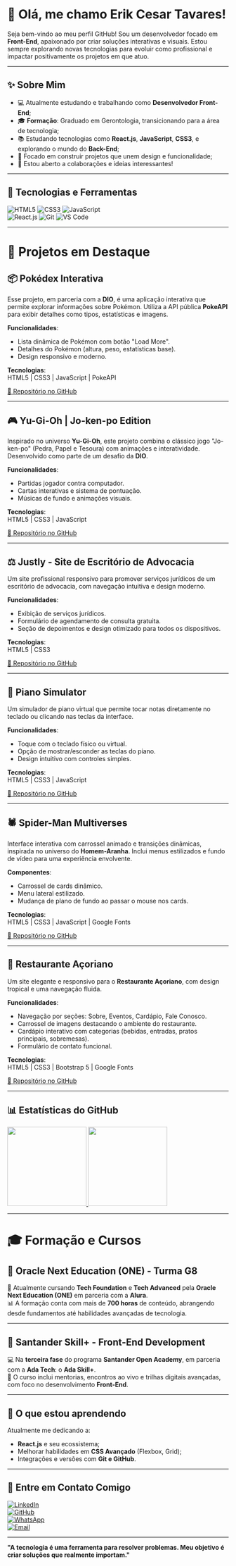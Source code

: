 <!--
**ErikCesarTavares/ErikCesarTavares** is a ✨ _special_ ✨ repository because its `README.md` (this file) appears on your GitHub profile.

Here are some ideas to get you started:

- 🔭 I’m currently working on ...
- 🌱 I’m currently learning ...
- 👯 I’m looking to collaborate on ...
- 🤔 I’m looking for help with ...
- 💬 Ask me about ...
- 📫 How to reach me: ...
- 😄 Pronouns: ...
- ⚡ Fun fact: ...
-->

# 👋 Olá, me chamo **Erik Cesar Tavares**!

Seja bem-vindo ao meu perfil GitHub! Sou um desenvolvedor focado em **Front-End**, apaixonado por criar soluções interativas e visuais. Estou sempre explorando novas tecnologias para evoluir como profissional e impactar positivamente os projetos em que atuo.

---

## ✨ **Sobre Mim**

- 💻 Atualmente estudando e trabalhando como **Desenvolvedor Front-End**;
- 🎓 **Formação**: Graduado em Gerontologia, transicionando para a área de tecnologia;
- 📚 Estudando tecnologias como **React.js**, **JavaScript**, **CSS3**, e explorando o mundo do **Back-End**;
- 🚀 Focado em construir projetos que unem design e funcionalidade;
- 📧 Estou aberto a colaborações e ideias interessantes!

---

## 🔧 **Tecnologias e Ferramentas**

![HTML5](https://img.shields.io/badge/-HTML5-E34F26?style=flat-square&logo=html5&logoColor=white) 
![CSS3](https://img.shields.io/badge/-CSS3-1572B6?style=flat-square&logo=css3&logoColor=white) 
![JavaScript](https://img.shields.io/badge/-JavaScript-F7DF1E?style=flat-square&logo=javascript&logoColor=black)  
![React.js](https://img.shields.io/badge/-React.js-61DAFB?style=flat-square&logo=react&logoColor=black) 
![Git](https://img.shields.io/badge/-Git-F05032?style=flat-square&logo=git&logoColor=white) 
![VS Code](https://img.shields.io/badge/-VS%20Code-007ACC?style=flat-square&logo=visual-studio-code&logoColor=white)

---

# 🎨 **Projetos em Destaque**

## 📦 **Pokédex Interativa**
Esse projeto, em parceria com a **DIO**, é uma aplicação interativa que permite explorar informações sobre Pokémon. Utiliza a API pública **PokeAPI** para exibir detalhes como tipos, estatísticas e imagens.

**Funcionalidades**:  
- Lista dinâmica de Pokémon com botão "Load More".  
- Detalhes do Pokémon (altura, peso, estatísticas base).  
- Design responsivo e moderno.

**Tecnologias**:  
HTML5 | CSS3 | JavaScript | PokeAPI  

[🔗 Repositório no GitHub](https://github.com/ErikCesarTavares/js-developer-pokedex)

---

## 🎮 **Yu-Gi-Oh | Jo-ken-po Edition**
Inspirado no universo **Yu-Gi-Oh**, este projeto combina o clássico jogo "Jo-ken-po" (Pedra, Papel e Tesoura) com animações e interatividade. Desenvolvido como parte de um desafio da **DIO**.

**Funcionalidades**:  
- Partidas jogador contra computador.  
- Cartas interativas e sistema de pontuação.  
- Músicas de fundo e animações visuais.

**Tecnologias**:  
HTML5 | CSS3 | JavaScript  

[🔗 Repositório no GitHub](https://github.com/ErikCesarTavares/js-yugioh-assets)

---

## ⚖️ **Justly - Site de Escritório de Advocacia**
Um site profissional responsivo para promover serviços jurídicos de um escritório de advocacia, com navegação intuitiva e design moderno.

**Funcionalidades**:  
- Exibição de serviços jurídicos.  
- Formulário de agendamento de consulta gratuita.  
- Seção de depoimentos e design otimizado para todos os dispositivos.

**Tecnologias**:  
HTML5 | CSS3  

[🔗 Repositório no GitHub](https://github.com/ErikCesarTavares/projeto-justly)

---

## 🎹 **Piano Simulator**
Um simulador de piano virtual que permite tocar notas diretamente no teclado ou clicando nas teclas da interface.

**Funcionalidades**:  
- Toque com o teclado físico ou virtual.  
- Opção de mostrar/esconder as teclas do piano.  
- Design intuitivo com controles simples.

**Tecnologias**:  
HTML5 | CSS3 | JavaScript  

[🔗 Repositório no GitHub](https://github.com/ErikCesarTavares/js-music-keyboard-virtual)

---

## 🕷️ **Spider-Man Multiverses**
Interface interativa com carrossel animado e transições dinâmicas, inspirada no universo do **Homem-Aranha**. Inclui menus estilizados e fundo de vídeo para uma experiência envolvente.

**Componentes**:  
- Carrossel de cards dinâmico.  
- Menu lateral estilizado.  
- Mudança de plano de fundo ao passar o mouse nos cards.

**Tecnologias**:  
HTML5 | CSS3 | JavaScript | Google Fonts  

[🔗 Repositório no GitHub](https://github.com/ErikCesarTavares/spider-man-multiverses-dio)

---

## 🌊 **Restaurante Açoriano**
Um site elegante e responsivo para o **Restaurante Açoriano**, com design tropical e uma navegação fluida.

**Funcionalidades**:  
- Navegação por seções: Sobre, Eventos, Cardápio, Fale Conosco.  
- Carrossel de imagens destacando o ambiente do restaurante.  
- Cardápio interativo com categorias (bebidas, entradas, pratos principais, sobremesas).  
- Formulário de contato funcional.

**Tecnologias**:  
HTML5 | CSS3 | Bootstrap 5 | Google Fonts  

[🔗 Repositório no GitHub](https://github.com/ErikCesarTavares/restaurante-acoriano)


---

## 📊 **Estatísticas do GitHub**

<div>
  <a href="https://github.com/ErikCesarTavares">
    <img loading="lazy" height="180em" src="https://github-readme-stats.vercel.app/api/top-langs/?username=ErikCesarTavares&layout=compact&langs_count=7&theme=dracula"/>
    <img loading="lazy" height="180em" src="https://github-readme-stats.vercel.app/api?username=ErikCesarTavares&show_icons=true&theme=dracula&include_all_commits=true&count_private=true"/>
  </a>
</div>

---

# 🎓 **Formação e Cursos**

## 🚀 **Oracle Next Education (ONE) - Turma G8**  
📘 Atualmente cursando **Tech Foundation** e **Tech Advanced** pela **Oracle Next Education (ONE)** em parceria com a **Alura**.  
📊 A formação conta com mais de **700 horas** de conteúdo, abrangendo desde fundamentos até habilidades avançadas de tecnologia.

---

## 🚀 **Santander Skill+ - Front-End Development**  
💻 Na **terceira fase** do programa **Santander Open Academy**, em parceria com a **Ada Tech**: o **Ada Skill+**.  
🌟 O curso inclui mentorias, encontros ao vivo e trilhas digitais avançadas, com foco no desenvolvimento **Front-End**.

---

## 📁 **O que estou aprendendo**

Atualmente me dedicando a:
- **React.js** e seu ecossistema;
- Melhorar habilidades em **CSS Avançado** (Flexbox, Grid);
- Integrações e versões com **Git e GitHub**.

---

## 💬 **Entre em Contato Comigo**

[![LinkedIn](https://img.shields.io/badge/-LinkedIn-blue?style=flat-square&logo=Linkedin&logoColor=white)](https://www.linkedin.com/in/erikcesartavares/)  
[![GitHub](https://img.shields.io/badge/-GitHub-181717?style=flat-square&logo=github&logoColor=white)](https://github.com/ErikCesarTavares)  
[![WhatsApp](https://img.shields.io/badge/-WhatsApp-25D366?style=flat-square&logo=whatsapp&logoColor=white)](https://wa.me/5548996266429)  
[![Email](https://img.shields.io/badge/-Email-D14836?style=flat-square&logo=gmail&logoColor=white)](mailto:erikcesartavares@gmail.com)  

---

**"A tecnologia é uma ferramenta para resolver problemas. Meu objetivo é criar soluções que realmente importam."**


